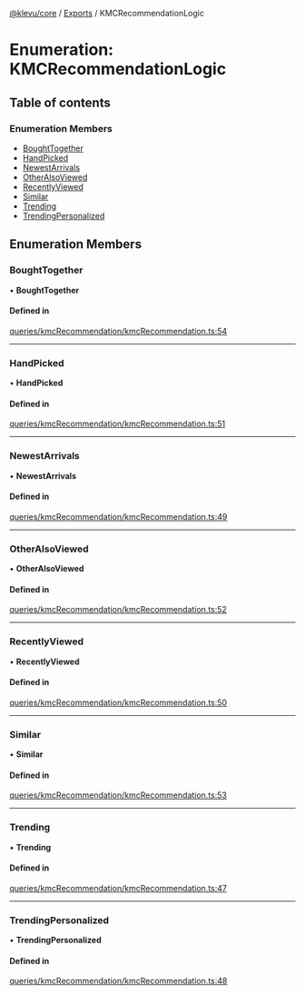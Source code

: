 [@klevu/core]() / [Exports](../modules.md) / KMCRecommendationLogic

# Enumeration: KMCRecommendationLogic

## Table of contents

### Enumeration Members

- [BoughtTogether](KMCRecommendationLogic.md#boughttogether)
- [HandPicked](KMCRecommendationLogic.md#handpicked)
- [NewestArrivals](KMCRecommendationLogic.md#newestarrivals)
- [OtherAlsoViewed](KMCRecommendationLogic.md#otheralsoviewed)
- [RecentlyViewed](KMCRecommendationLogic.md#recentlyviewed)
- [Similar](KMCRecommendationLogic.md#similar)
- [Trending](KMCRecommendationLogic.md#trending)
- [TrendingPersonalized](KMCRecommendationLogic.md#trendingpersonalized)

## Enumeration Members

### BoughtTogether

• **BoughtTogether**

#### Defined in

[queries/kmcRecommendation/kmcRecommendation.ts:54](https://github.com/klevultd/frontend-sdk/blob/4665e27/packages/klevu-core/src/queries/kmcRecommendation/kmcRecommendation.ts#L54)

___

### HandPicked

• **HandPicked**

#### Defined in

[queries/kmcRecommendation/kmcRecommendation.ts:51](https://github.com/klevultd/frontend-sdk/blob/4665e27/packages/klevu-core/src/queries/kmcRecommendation/kmcRecommendation.ts#L51)

___

### NewestArrivals

• **NewestArrivals**

#### Defined in

[queries/kmcRecommendation/kmcRecommendation.ts:49](https://github.com/klevultd/frontend-sdk/blob/4665e27/packages/klevu-core/src/queries/kmcRecommendation/kmcRecommendation.ts#L49)

___

### OtherAlsoViewed

• **OtherAlsoViewed**

#### Defined in

[queries/kmcRecommendation/kmcRecommendation.ts:52](https://github.com/klevultd/frontend-sdk/blob/4665e27/packages/klevu-core/src/queries/kmcRecommendation/kmcRecommendation.ts#L52)

___

### RecentlyViewed

• **RecentlyViewed**

#### Defined in

[queries/kmcRecommendation/kmcRecommendation.ts:50](https://github.com/klevultd/frontend-sdk/blob/4665e27/packages/klevu-core/src/queries/kmcRecommendation/kmcRecommendation.ts#L50)

___

### Similar

• **Similar**

#### Defined in

[queries/kmcRecommendation/kmcRecommendation.ts:53](https://github.com/klevultd/frontend-sdk/blob/4665e27/packages/klevu-core/src/queries/kmcRecommendation/kmcRecommendation.ts#L53)

___

### Trending

• **Trending**

#### Defined in

[queries/kmcRecommendation/kmcRecommendation.ts:47](https://github.com/klevultd/frontend-sdk/blob/4665e27/packages/klevu-core/src/queries/kmcRecommendation/kmcRecommendation.ts#L47)

___

### TrendingPersonalized

• **TrendingPersonalized**

#### Defined in

[queries/kmcRecommendation/kmcRecommendation.ts:48](https://github.com/klevultd/frontend-sdk/blob/4665e27/packages/klevu-core/src/queries/kmcRecommendation/kmcRecommendation.ts#L48)
